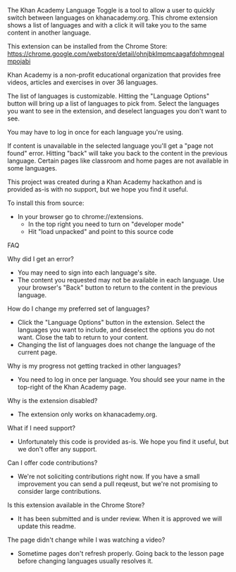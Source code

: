 The Khan Academy Language Toggle is a tool to allow a user to quickly switch between languages on khanacademy.org.  This chrome extension shows a list of languages and with a click it will take you to the same content in another language.

This extension can be installed from the Chrome Store: https://chrome.google.com/webstore/detail/ohnjbklmpmcaagafdohmngealmpojabi

Khan Academy is a non-profit educational organization that provides free videos, articles and exercises in over 36 languages.

The list of languages is customizable.  Hitting the "Language Options" button will bring up a list of languages to pick from.  Select the languages you want to see in the extension, and deselect languages you don't want to see.

You may have to log in once for each language you're using.

If content is unavailable in the selected language you'll get a "page not found" error.  Hitting "back" will take you back to the content in the previous language.  Certain pages like classroom and home pages are not available in some languages.

This project was created during a Khan Academy hackathon and is provided as-is with no support, but we hope you find it useful.


To install this from source:
- In your browser go to chrome://extensions.
  - In the top right you need to turn on "developer mode"
  - Hit "load unpacked" and point to this source code


FAQ

Why did I get an error?
- You may need to sign into each language's site.
- The content you requested may not be available in each language. Use your browser's "Back" button to return to the content in the previous language.

How do I change my preferred set of languages?
- Click the "Language Options" button in the extension. Select the languages you want to include, and deselect the options you do not want. Close the tab to return to your content.
- Changing the list of languages does not change the language of the current page.

Why is my progress not getting tracked in other languages?
- You need to log in once per language.  You should see your name in the top-right of the Khan Academy page.

Why is the extension disabled?
- The extension only works on khanacademy.org.

What if I need support?
- Unfortunately this code is provided as-is.  We hope you find it useful, but we don't offer any support.

Can I offer code contributions?
- We're not soliciting contributions right now.  If you have a small improvement you can send a pull reqeust, but we're not promising to consider large contributions.

Is this extension available in the Chrome Store?
- It has been submitted and is under review.  When it is approved we will update this readme.

The page didn't change while I was watching a video?
- Sometime pages don't refresh properly.  Going back to the lesson page before changing languages usually resolves it.
